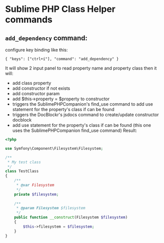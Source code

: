 Sublime PHP Class Helper commands
=========================

`add_dependency` command:
------------
configure key binding like this:
```
{ "keys": ["ctrl+í"], "command": "add_dependency" }
```
It will show 2 input panel to read property name and property class then it will:
- add class property
- add constructor if not exists
- add constructor param
- add $this->property = $property to constructor
- triggers the SublimePHPCompanion's find_use command to add use statement for the property's class if can be found
- triggers the DocBlockr's jsdocs command to create/update constructor docblock
- add use statement for the property's class if can be found (this one uses the SublimePHPCompanion find_use command)
Result:
```php
<?php

use Symfony\Component\Filesystem\Filesystem;

/**
 * My test class
 */
class TestClass
{
    /**
     * @var Filesystem
     */
    private $filesystem;
    
    /**
     * @param Filesystem $filesystem
     */
    public function __construct(Filesystem $filesystem)
    {
        $this->filesystem = $filesystem;
    }
}
```

